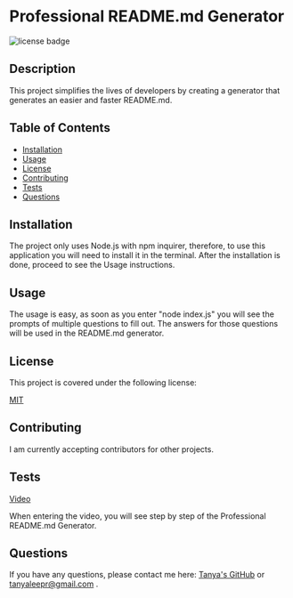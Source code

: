 # Professional README.md Generator

![license badge](https://img.shields.io/badge/license-MIT-brightgreen)

## Description

This project simplifies the lives of developers by creating a generator that generates an easier and faster README.md.

## Table of Contents

- [Installation](#installation)
- [Usage](#usage)
- [License](#license)
- [Contributing](#contributing)
- [Tests](#tests)
- [Questions](#questions)
  <a name="installation"></a>

## Installation

The project only uses Node.js with npm inquirer, therefore, to use this application you will need to install it in the terminal. After the installation is done, proceed to see the Usage instructions.
<a name="usage"></a>

## Usage

The usage is easy, as soon as you enter "node index.js" you will see the prompts of multiple questions to fill out. The answers for those questions will be used in the README.md generator.
<a name="license"></a>

## License

This project is covered under the following license:

[MIT](https://www.mit.edu/~amini/LICENSE.md)

<a name="contributing"></a>

## Contributing

I am currently accepting contributors for other projects.
<a name="tests"></a>

## Tests

[Video](https://drive.google.com/file/d/1BrSYokSPs2go-JythbE-Dtr2qlgwzTha/view)

When entering the video, you will see step by step of the Professional README.md Generator.
<a name="questions"></a>

## Questions

If you have any questions, please contact me here: [Tanya's GitHub](https://github.com/tanyaleepr) or <tanyaleepr@gmail.com> .
